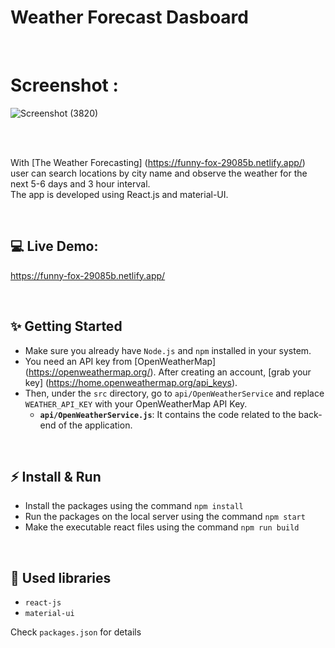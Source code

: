 # Weather Forecast Dasboard 

<br/>

# Screenshot :
![Screenshot (3820)](https://github.com/ABHINEET4/Weather-Forecast-Dashboard/assets/108821830/d7ac8e00-661c-4de3-bd91-fe4a5d13c1cf)


<br/>
<br/>

With [The Weather Forecasting]   (https://funny-fox-29085b.netlify.app/)   user can search locations by city name and observe the weather for the next 5-6 days and 3 hour interval.
<br />
The app is developed using React.js and material-UI.

<br/>

## 💻 Live Demo:

https://funny-fox-29085b.netlify.app/

<br/>

## ✨ Getting Started

- Make sure you already have `Node.js` and `npm` installed in your system.
- You need an API key from [OpenWeatherMap] (https://openweathermap.org/). After creating an account, [grab your key] (https://home.openweathermap.org/api_keys).
- Then, under the `src` directory, go to `api/OpenWeatherService` and replace `WEATHER_API_KEY` with your OpenWeatherMap API Key.
  - **`api/OpenWeatherService.js`**: It contains the code related to the back-end of the application.

<br/>

## ⚡ Install & Run

- Install the packages using the command `npm install`
- Run the packages on the local server using the command `npm start`
- Make the executable react files using the command `npm run build`
<br/>

## 📙 Used libraries

- `react-js`
- `material-ui`

Check `packages.json` for details

<br/>

